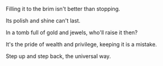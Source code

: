 Filling it to the brim
isn't better than stopping.

Its polish and shine
can't last.

In a tomb full of gold and jewels,
who'll raise it then?

It's the pride of wealth and privilege,
keeping it is a mistake.

Step up and step back,
the universal way.

